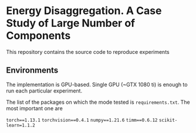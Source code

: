 # Energy Disaggregation. A Case Study of Large Number of Components

This repository contains the source code to reproduce experiments 


## Environments 

The implementation is GPU-based. Single GPU (~GTX 1080 ti) is enough to run each particular experiment. 

The list of the packages on which the mode tested is `requirements.txt`. The most important one are

`torch==1.13.1` 
`torchvision==0.4.1`
`numpy==1.21.6`
`timm==0.6.12`
`scikit-learn=1.1.2`

